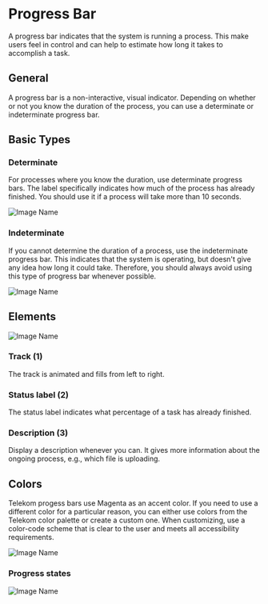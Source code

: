 # Progress Bar

A progress bar indicates that the system is running a process. This make users feel in control and can help to estimate how long it takes to accomplish a task.

## General
A progress bar is a non-interactive, visual indicator. Depending on whether or not you know the duration of the process, you can use a determinate or indeterminate progress bar.

## Basic Types

### Determinate

For processes where you know the duration, use determinate progress bars. The label specifically indicates how much of the process has already finished. You should use it if a process will take more than 10 seconds.

![Image Name](assets/3_components/progress-bar/image-20200810094334611.png)

### Indeterminate

If you cannot determine the duration of a process, use the indeterminate progress bar. This indicates that the system is operating, but doesn't give any idea how long it could take. Therefore, you should always avoid using this type of progress bar whenever possible.

![Image Name](assets/3_components/progress-bar/image-20200810094322804.png)

## Elements

![Image Name](assets/3_components/progress-bar/image-20200810094322804.png)

### Track (1)

The track is animated and fills from left to right.

### Status label (2)

The status label indicates what percentage of a task has already finished.

### Description (3)

Display a description whenever you can. It gives more information about the ongoing process, e.g., which file is uploading.

## Colors

Telekom progess bars use Magenta as an accent color. If you need to use a different color for a particular reason, you can either use colors from the Telekom color palette or create a custom one. When customizing, use a color-code scheme that is clear to the user and meets all accessibility requirements.

![Image Name](assets/3_components/progress-bar/image-20200810094322804.png)

### Progress states

![Image Name](assets/3_components/progress-bar/image-20200810094322804.png)
